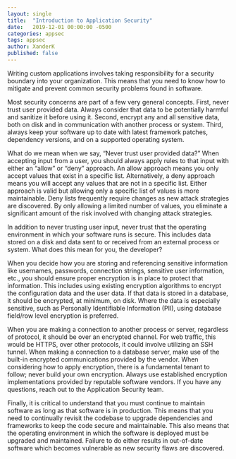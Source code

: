 ```yaml
---
layout: single
title:  "Introduction to Application Security"
date:   2019-12-01 00:00:00 -0500
categories: appsec
tags: appsec
author: XanderK
published: false
---
```


Writing custom applications involves taking responsibility for a security boundary into your organization. This means that you need to know how to mitigate and prevent common security problems found in software.

Most security concerns are part of a few very general concepts. First, never trust user provided data. Always consider that data to be potentially harmful and sanitize it before using it. Second, encrypt any and all sensitive data, both on disk and in communication with another process or system. Third, always keep your software up to date with latest framework patches, dependency versions, and on a supported operating system. 

What do we mean when we say, “Never trust user provided data?” When accepting input from a user, you should always apply rules to that input with either an “allow” or “deny” approach. An allow approach means you only accept values that exist in a specific list. Alternatively, a deny approach means you will accept any values that are not in a specific list. Either approach is valid but allowing only a specific list of values is more maintainable. Deny lists frequently require changes as new attack strategies are discovered. By only allowing a limited number of values, you eliminate a significant amount of the risk involved with changing attack strategies. 

In addition to never trusting user input, never trust that the operating environment in which your software runs is secure. This includes data stored on a disk and data sent to or received from an external process or system. What does this mean for you, the developer? 

When you decide how you are storing and referencing sensitive information like usernames, passwords, connection strings, sensitive user information, etc., you should ensure proper encryption is in place to protect that information. This includes using existing encryption algorithms to encrypt the configuration data and the user data. If that data is stored in a database, it should be encrypted, at minimum, on disk. Where the data is especially sensitive, such as Personally Identifiable Information (PII), using database field/row level encryption is preferred. 

When you are making a connection to another process or server, regardless of protocol, it should be over an encrypted channel. For web traffic, this would be HTTPS, over other protocols, it could involve utilizing an SSH tunnel. When making a connection to a database server, make use of the built-in encrypted communications provided by the vendor. When considering how to apply encryption, there is a fundamental tenant to follow; never build your own encryption. Always use established encryption implementations provided by reputable software vendors. If you have any questions, reach out to the Application Security team.

Finally, it is critical to understand that you must continue to maintain software as long as that software is in production. This means that you need to continually revisit the codebase to upgrade dependencies and frameworks to keep the code secure and maintainable. This also means that the operating environment in which the software is deployed must be upgraded and maintained. Failure to do either results in out-of-date software which becomes vulnerable as new security flaws are discovered. 